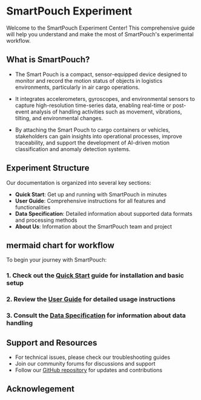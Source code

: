 # SmartPouch Experiment

Welcome to the SmartPouch Experiment Center! This comprehensive guide will help you understand and make the most of SmartPouch's experimental workflow.

## What is SmartPouch?

- The Smart Pouch is a compact, sensor-equipped device designed to monitor and record the motion status of objects in logistics environments, particularly in air cargo operations. 

- It integrates accelerometers, gyroscopes, and environmental sensors to capture high-resolution time-series data, enabling real-time or post-event analysis of handling activities such as movement, vibrations, tilting, and environmental changes. 

- By attaching the Smart Pouch to cargo containers or vehicles, stakeholders can gain insights into operational processes, improve traceability, and support the development of AI-driven motion classification and anomaly detection systems.

<!--

### Key Features

- **Intelligent Data Processing**: Advanced algorithms for data analysis and transformation
- **User-Friendly Interface**: Intuitive design for easy navigation and operation
- **Customizable Workflows**: Flexible configuration options to suit your needs
- **Data Visualization**: Powerful tools for data representation and analysis
- **Integration Capabilities**: Seamless connection with various data sources and systems
-->

## Experiment Structure

Our documentation is organized into several key sections:

- **Quick Start**: Get up and running with SmartPouch in minutes
- **User Guide**: Comprehensive instructions for all features and functionalities
- **Data Specification**: Detailed information about supported data formats and processing methods
- **About Us**: Information about the SmartPouch team and project

## mermaid chart for workflow

To begin your journey with SmartPouch:

### 1. Check out the [Quick Start](setup.md) guide for installation and basic setup
### 2. Review the [User Guide](usage.md) for detailed usage instructions
### 3. Consult the [Data Specification](data.md) for information about data handling

## Support and Resources

- For technical issues, please check our troubleshooting guides
- Join our community forums for discussions and support
- Follow our [GitHub repository](https://github.com/movement-recognition) for updates and contributions

## Acknowlegement
